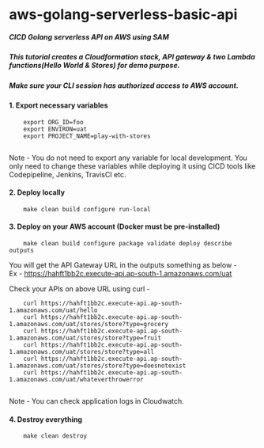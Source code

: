 # aws-golang-serverless-basic-api

##### CICD Golang serverless API on AWS using SAM

##### This tutorial creates a Cloudformation stack, API gateway & two Lambda functions(Hello World & Stores) for demo purpose.

##### Make sure your CLI session has authorized access to AWS account.

#### 1. Export necessary variables
``` 
    export ORG_ID=foo
    export ENVIRON=uat
    export PROJECT_NAME=play-with-stores
    
```
Note - You do not need to export any variable for local development. You only need to change these variables while deploying it using CICD tools like Codepipeline, Jenkins, TravisCI etc.

#### 2. Deploy locally

```
    make clean build configure run-local
```

#### 3. Deploy on your AWS account (Docker must be pre-installed)

```
    make clean build configure package validate deploy describe outputs
```

You will get the API Gateway URL in the outputs something as below -    
 Ex - https://hahft1bb2c.execute-api.ap-south-1.amazonaws.com/uat

Check your APIs on above URL using curl -

```
    curl https://hahft1bb2c.execute-api.ap-south-1.amazonaws.com/uat/hello
    curl https://hahft1bb2c.execute-api.ap-south-1.amazonaws.com/uat/stores/store?type=grocery
    curl https://hahft1bb2c.execute-api.ap-south-1.amazonaws.com/uat/stores/store?type=fruit
    curl https://hahft1bb2c.execute-api.ap-south-1.amazonaws.com/uat/stores/store?type=all
    curl https://hahft1bb2c.execute-api.ap-south-1.amazonaws.com/uat/stores/store?type=doesnotexist
    curl https://hahft1bb2c.execute-api.ap-south-1.amazonaws.com/uat/whateverthrowerror
    
```

Note - You can check application logs in Cloudwatch.


#### 4. Destroy everything

```
    make clean destroy 
```


